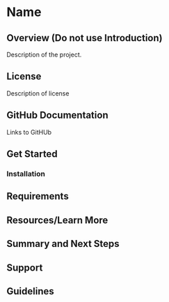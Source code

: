 # Name
## Overview (Do not use Introduction)
Description of the project. 
## License
Description of license
## GitHub Documentation
Links to GitHUb
## Get Started
### Installation
## Requirements
## Resources/Learn More
## Summary and Next Steps
## Support
## Guidelines 
